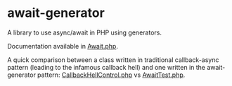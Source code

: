 # await-generator
A library to use async/await in PHP using generators.

Documentation available in [Await.php](await-generator/src/SOFe/AwaitGenerator/Await.php).

A quick comparison between a class written in traditional callback-async pattern (leading to the infamous callback hell) and one written in the await-generator pattern: [CallbackHellControl.php](tests/virion_tests/SOFe/AwaitGenerator/CallbackHellControl.php) vs [AwaitTest.php](tests/virion_tests/SOFe/AwaitGenerator/AwaitTest.php).
